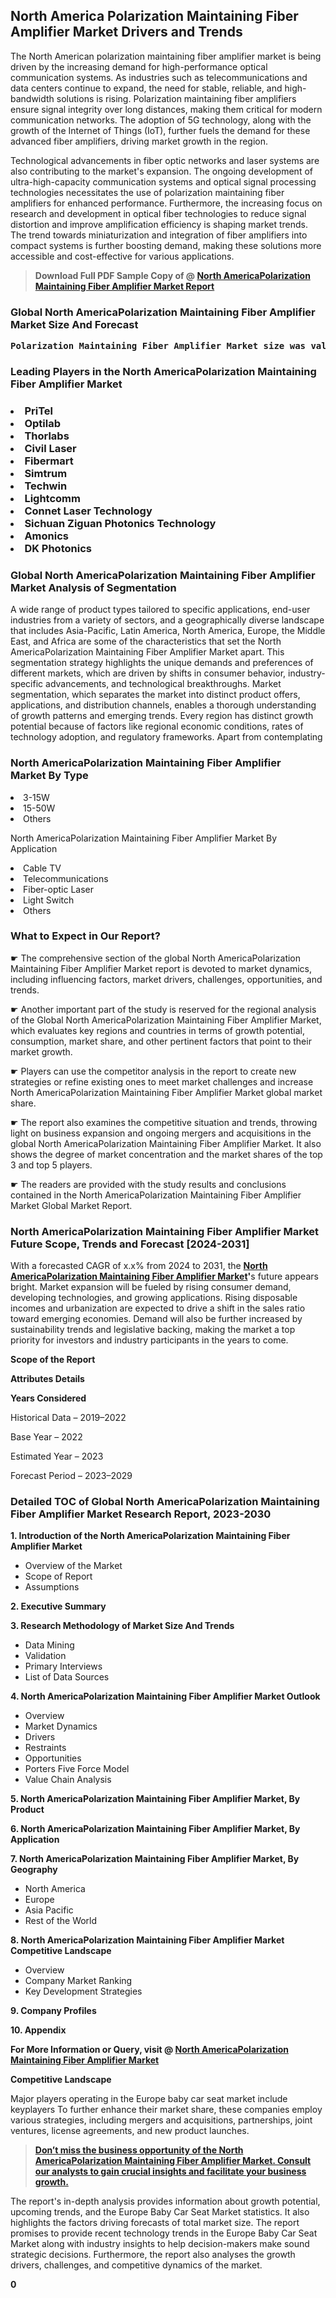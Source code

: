 <p><h2>North America Polarization Maintaining Fiber Amplifier Market Drivers and Trends</h2><p>The North American polarization maintaining fiber amplifier market is being driven by the increasing demand for high-performance optical communication systems. As industries such as telecommunications and data centers continue to expand, the need for stable, reliable, and high-bandwidth solutions is rising. Polarization maintaining fiber amplifiers ensure signal integrity over long distances, making them critical for modern communication networks. The adoption of 5G technology, along with the growth of the Internet of Things (IoT), further fuels the demand for these advanced fiber amplifiers, driving market growth in the region.</p><p>Technological advancements in fiber optic networks and laser systems are also contributing to the market's expansion. The ongoing development of ultra-high-capacity communication systems and optical signal processing technologies necessitates the use of polarization maintaining fiber amplifiers for enhanced performance. Furthermore, the increasing focus on research and development in optical fiber technologies to reduce signal distortion and improve amplification efficiency is shaping market trends. The trend towards miniaturization and integration of fiber amplifiers into compact systems is further boosting demand, making these solutions more accessible and cost-effective for various applications.</p></p><blockquote id="" class=""><strong>Download Full PDF Sample Copy of @&nbsp;<a href="https://www.verifiedmarketreports.com/download-sample/?rid=358140&utm_source=GitHub-Jan&utm_medium=256" target="_blank">North AmericaPolarization Maintaining Fiber Amplifier Market Report</a>&nbsp;&nbsp;</strong></blockquote><h3 id="" class=""><strong>Global&nbsp;North AmericaPolarization Maintaining Fiber Amplifier Market Size And Forecast</strong></h3><pre class="reader-text-block__code-block"><strong>Polarization Maintaining Fiber Amplifier Market size was valued at USD 1.25 Billion in 2022 and is projected to reach USD 2.15 Billion by 2030, growing at a CAGR of 8.3% from 2024 to 2030.</strong></pre><h3 id="" class="">Leading Players in the&nbsp;North AmericaPolarization Maintaining Fiber Amplifier Market</h3><h3 class=""></Li><Li>PriTel</Li><Li> Optilab</Li><Li> Thorlabs</Li><Li> Civil Laser</Li><Li> Fibermart</Li><Li> Simtrum</Li><Li> Techwin</Li><Li> Lightcomm</Li><Li> Connet Laser Technology</Li><Li> Sichuan Ziguan Photonics Technology</Li><Li> Amonics</Li><Li> DK Photonics</h3><h3 id="" class="">Global&nbsp;North AmericaPolarization Maintaining Fiber Amplifier Market Analysis of Segmentation</h3><p id="" class="">A wide range of product types tailored to specific applications, end-user industries from a variety of sectors, and a geographically diverse landscape that includes Asia-Pacific, Latin America, North America, Europe, the Middle East, and Africa are some of the characteristics that set the North AmericaPolarization Maintaining Fiber Amplifier Market apart. This segmentation strategy highlights the unique demands and preferences of different markets, which are driven by shifts in consumer behavior, industry-specific advancements, and technological breakthroughs. Market segmentation, which separates the market into distinct product offers, applications, and distribution channels, enables a thorough understanding of growth patterns and emerging trends. Every region has distinct growth potential because of factors like regional economic conditions, rates of technology adoption, and regulatory frameworks. Apart from contemplating</p><h3 id="" class="">North AmericaPolarization Maintaining Fiber Amplifier Market&nbsp;By Type</h3><p></Li><Li>3-15W</Li><Li> 15-50W</Li><Li> Others</p><div class="" data-test-id=""><p>North AmericaPolarization Maintaining Fiber Amplifier Market&nbsp;By Application</p></div><p class=""></Li><Li>Cable TV</Li><Li> Telecommunications</Li><Li> Fiber-optic Laser</Li><Li> Light Switch</Li><Li> Others</p><div class="" data-test-id=""><h3><span class="">What to Expect in Our Report?</span></h3></div><div class="" data-test-id=""><p><span class="">☛ The comprehensive section of the global North AmericaPolarization Maintaining Fiber Amplifier Market report is devoted to market dynamics, including influencing factors, market drivers, challenges, opportunities, and trends.</span></p></div><div class="" data-test-id=""><p><span class="">☛ Another important part of the study is reserved for the regional analysis of the Global North AmericaPolarization Maintaining Fiber Amplifier Market, which evaluates key regions and countries in terms of growth potential, consumption, market share, and other pertinent factors that point to their market growth.</span></p></div><div class="" data-test-id=""><p><span class="">☛ Players can use the competitor analysis in the report to create new strategies or refine existing ones to meet market challenges and increase North AmericaPolarization Maintaining Fiber Amplifier Market global market share.</span></p></div><div class="" data-test-id=""><p><span class="">☛ The report also examines the competitive situation and trends, throwing light on business expansion and ongoing mergers and acquisitions in the global North AmericaPolarization Maintaining Fiber Amplifier Market. It also shows the degree of market concentration and the market shares of the top 3 and top 5 players.</span></p></div><div class="" data-test-id=""><p><span class="">☛ The readers are provided with the study results and conclusions contained in the North AmericaPolarization Maintaining Fiber Amplifier Market Global Market Report.</span></p></div><div class="" data-test-id=""><h3><span class="">North AmericaPolarization Maintaining Fiber Amplifier Market Future Scope, Trends and Forecast [2024-2031]</span></h3></div><div class="" data-test-id=""><p><span class="">With a forecasted CAGR of x.x% from 2024 to 2031, the <strong><a href="https://www.verifiedmarketreports.com/download-sample/?rid=358140&utm_source=GitHub-Jan&utm_medium=256" target="_blank">North AmericaPolarization Maintaining Fiber Amplifier Market</a>'</strong>s future appears bright. Market expansion will be fueled by rising consumer demand, developing technologies, and growing applications. Rising disposable incomes and urbanization are expected to drive a shift in the sales ratio toward emerging economies. Demand will also be further increased by sustainability trends and legislative backing, making the market a top priority for investors and industry participants in the years to come.</span></p><p id="ember66" class="ember-view reader-text-block__paragraph"><strong>Scope of the Report</strong></p><p id="ember67" class="ember-view reader-text-block__paragraph"><strong>Attributes Details</strong></p><p id="ember68" class="ember-view reader-text-block__paragraph"><strong>Years Considered</strong></p><p id="ember69" class="ember-view reader-text-block__paragraph">Historical Data &ndash; 2019&ndash;2022</p><p id="ember70" class="ember-view reader-text-block__paragraph">Base Year &ndash; 2022</p><p id="ember71" class="ember-view reader-text-block__paragraph">Estimated Year &ndash; 2023</p><p id="ember72" class="ember-view reader-text-block__paragraph">Forecast Period &ndash; 2023&ndash;2029</p></div><h3 id="" class="">Detailed TOC of Global North AmericaPolarization Maintaining Fiber Amplifier Market Research Report, 2023-2030</h3><p id="" class=""><strong>1. Introduction of the North AmericaPolarization Maintaining Fiber Amplifier Market</strong></p><ul><li>Overview of the Market</li><li>Scope of Report</li><li>Assumptions</li></ul><p id="" class=""><strong>2. Executive Summary</strong></p><p id="" class=""><strong>3. Research Methodology of Market Size And Trends</strong></p><ul><li>Data Mining</li><li>Validation</li><li>Primary Interviews</li><li>List of Data Sources</li></ul><p id="" class=""><strong>4. North AmericaPolarization Maintaining Fiber Amplifier Market Outlook</strong></p><ul><li>Overview</li><li>Market Dynamics</li><li>Drivers</li><li>Restraints</li><li>Opportunities</li><li>Porters Five Force Model</li><li>Value Chain Analysis</li></ul><p id="" class=""><strong>5. North AmericaPolarization Maintaining Fiber Amplifier Market, By Product</strong></p><p id="" class=""><strong>6. North AmericaPolarization Maintaining Fiber Amplifier Market, By Application</strong></p><p id="" class=""><strong>7. North AmericaPolarization Maintaining Fiber Amplifier Market, By Geography</strong></p><ul><li>North America</li><li>Europe</li><li>Asia Pacific</li><li>Rest of the World</li></ul><p id="" class=""><strong>8. North AmericaPolarization Maintaining Fiber Amplifier Market Competitive Landscape</strong></p><ul><li>Overview</li><li>Company Market Ranking</li><li>Key Development Strategies</li></ul><p id="" class=""><strong>9. Company Profiles</strong></p><p id="" class=""><strong>10. Appendix</strong></p><p><strong>For More Information or Query, visit&nbsp;@ <a href="https://www.verifiedmarketreports.com/product/polarization-maintaining-fiber-amplifier-market/" target="_blank">North AmericaPolarization Maintaining Fiber Amplifier Market</a></strong></p><p id="ember61" class="ember-view reader-text-block__paragraph"><strong>Competitive Landscape</strong></p><p id="ember62" class="ember-view reader-text-block__paragraph">Major players operating in the Europe baby car seat market include keyplayers To further enhance their market share, these companies employ various strategies, including mergers and acquisitions, partnerships, joint ventures, license agreements, and new product launches.</p><blockquote id="ember63" class="ember-view reader-text-block__blockquote"><strong><a href="https://www.verifiedmarketreports.com/download-sample/?rid=358140&utm_source=GitHub-Jan&utm_medium=256" target="_blank">Don&rsquo;t miss the business opportunity of the North AmericaPolarization Maintaining Fiber Amplifier Market. Consult our analysts to gain crucial insights and facilitate your business growth.</a></strong></blockquote><p id="ember64" class="ember-view reader-text-block__paragraph">The report's in-depth analysis provides information about growth potential, upcoming trends, and the Europe Baby Car Seat Market statistics. It also highlights the factors driving forecasts of total market size. The report promises to provide recent technology trends in the Europe Baby Car Seat Market along with industry insights to help decision-makers make sound strategic decisions. Furthermore, the report also analyses the growth drivers, challenges, and competitive dynamics of the market.</p><p class="ember-view reader-text-block__paragraph"><strong>0</strong></p>
